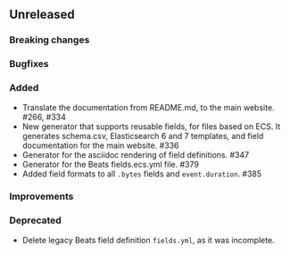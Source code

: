 ## Unreleased

### Breaking changes

### Bugfixes

### Added

* Translate the documentation from README.md, to the main website. #266, #334
* New generator that supports reusable fields, for files based on ECS.
  It generates schema.csv, Elasticsearch 6 and 7 templates, and field documentation
  for the main website. #336
* Generator for the asciidoc rendering of field definitions. #347
* Generator for the Beats fields.ecs.yml file. #379
* Added field formats to all `.bytes` fields and `event.duration`. #385

### Improvements

### Deprecated

* Delete legacy Beats field definition `fields.yml`, as it was incomplete.

<!-- All empty sections:

## Unreleased

### Breaking changes

### Bugfixes

### Added

### Improvements

### Deprecated

-->
